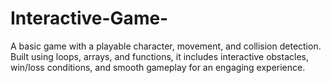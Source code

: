 # Interactive-Game-
A basic game with a playable character, movement, and collision detection. Built using loops, arrays, and functions, it includes interactive obstacles, win/loss conditions, and smooth gameplay for an engaging experience.

